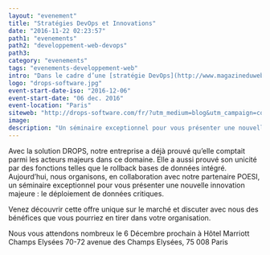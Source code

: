 ```yaml
---
layout: "evenement"
title: "Stratégies DevOps et Innovations"
date: "2016-11-22 02:23:57"
path1: "evenements"
path2: "developpement-web-devops"
path3:
category: "evenements"
tags: "evenements-developpement-web"
intro: "Dans le cadre d’une [stratégie DevOps](http://www.magazineduwebdesign.com/conseils/guides/integration-continue-application-mobile/), les aspects outillage jouent une place prépondérante car ils sont bien sûr le vecteur d’une automatisation poussée mais surtout le support d’une organisation claire et efficace. C’est d’autant plus vrai pour la partie la plus critique de la chaîne de production que sont les déploiements continus. Tout incident lors d’une mise en production peut engendrer d’importantes pertes d’exploitation et être fatal à l’image du service informatique."
logo: "drops-software.jpg"
event-start-date-iso: "2016-12-06"
event-start-date: "06 dec. 2016"
event-location: "Paris"
siteweb: "http://drops-software.com/fr/?utm_medium=blog&utm_campaign=content&utm_source=magazineduwebdesign"
image:
description: "Un séminaire exceptionnel pour vous présenter une nouvelle innovation majeure : le déploiement de données critiques."
---
```


Avec la solution DROPS, notre entreprise a déjà prouvé qu’elle comptait parmi les acteurs majeurs dans ce domaine. Elle a aussi prouvé son unicité par des fonctions telles que le rollback bases de données intégré. Aujourd’hui, nous organisons, en collaboration avec notre partenaire POESI, un séminaire exceptionnel pour vous présenter une nouvelle innovation majeure : le déploiement de données critiques.

Venez découvrir cette offre unique sur le marché et discuter avec nous des bénéfices que vous pourriez en tirer dans votre organisation.

Nous vous attendons nombreux le 6 Décembre prochain à Hôtel Marriott Champs Elysées
70-72 avenue des Champs Elysées, 75 008 Paris
